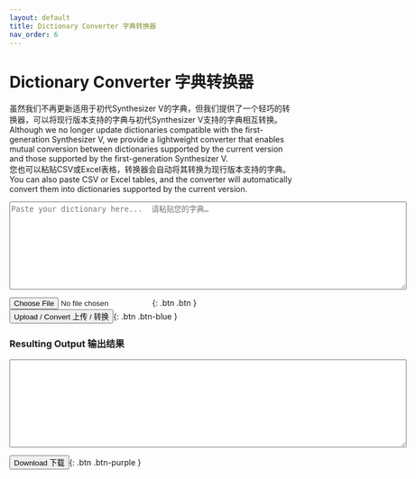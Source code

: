 ```yaml
---
layout: default
title: Dictionary Converter 字典转换器
nav_order: 6
---
```

  
# Dictionary Converter 字典转换器 

虽然我们不再更新适用于初代Synthesizer V的字典，但我们提供了一个轻巧的转换器，可以将现行版本支持的字典与初代Synthesizer V支持的字典相互转换。  
Although we no longer update dictionaries compatible with the first-generation Synthesizer V, we provide a lightweight converter that enables mutual conversion between dictionaries supported by the current version and those supported by the first-generation Synthesizer V.  
您也可以粘贴CSV或Excel表格，转换器会自动将其转换为现行版本支持的字典。  
You can also paste CSV or Excel tables, and the converter will automatically convert them into dictionaries supported by the current version.  
<textarea id="inputText" rows="10" cols="85" placeholder="Paste your dictionary here...  请粘贴您的字典…"></textarea>  
<input type="file" id="fileInput" class="btn" accept=".json,.xml,.csv" />{: .btn .btn }
<button type="button" name="button" class="btn" onclick="uploadAndConvert()">Upload / Convert 上传 / 转换</button>{: .btn .btn-blue }
  
  
### Resulting Output 输出结果  
<textarea id="outputText" rows="10" cols="85" readonly></textarea>  
<button type="button" name="button" class="btn" onclick="downloadResult()">Download 下载</button>{: .btn .btn-purple }  
  
<script src="converter.js"></script>  

